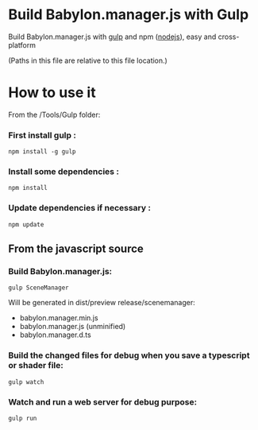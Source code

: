 Build Babylon.manager.js with Gulp
====================

Build Babylon.manager.js with [gulp](http://gulpjs.com/ "gulp") and npm ([nodejs](http://nodejs.org/ "nodejs")), easy and cross-platform

(Paths in this file are relative to this file location.)

# How to use it

From the /Tools/Gulp folder:

### First install gulp :
```
npm install -g gulp
```

### Install some dependencies :
```
npm install
```

### Update dependencies if necessary :
```
npm update
```

## From the javascript source
### Build Babylon.manager.js:

```
gulp SceneManager
```
Will be generated in dist/preview release/scenemanager:
- babylon.manager.min.js
- babylon.manager.js (unminified)
- babylon.manager.d.ts

### Build the changed files for debug when you save a typescript or shader file:
```
gulp watch
```

### Watch and run a web server for debug purpose:
```
gulp run
```

